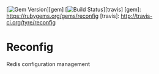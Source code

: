 [![Gem Version](https://badge.fury.io/rb/reconfig.png)][gem]
[![Build Status](https://secure.travis-ci.org/tyre/reconfig.png?branch=master)][travis]
[gem]: https://rubygems.org/gems/reconfig
[travis]: http://travis-ci.org/tyre/reconfig
# Reconfig
Redis configuration management
